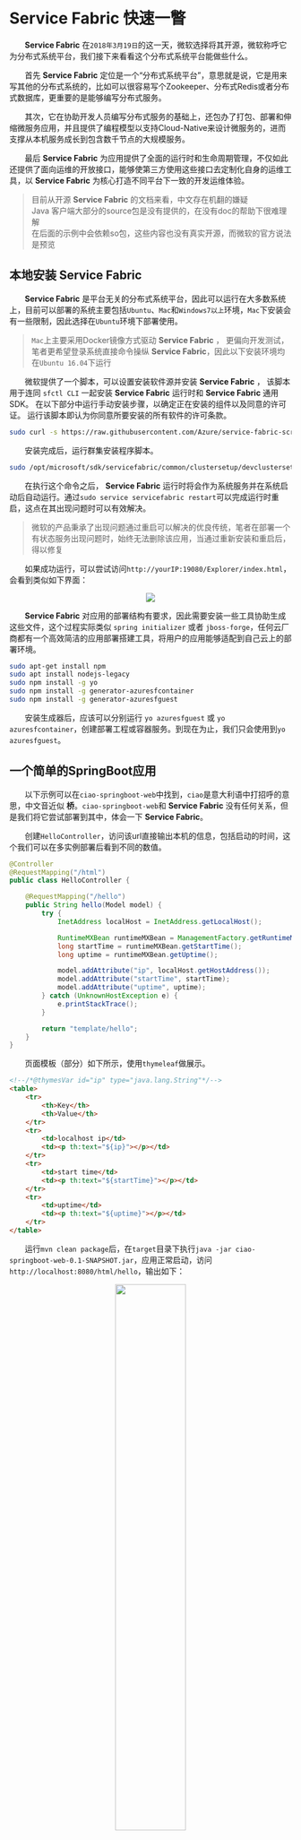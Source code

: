 # Service Fabric 快速一瞥

&nbsp;&nbsp;&nbsp;&nbsp;&nbsp;&nbsp;&nbsp;**Service Fabric** 在`2018年3月19日`的这一天，微软选择将其开源，微软称呼它为分布式系统平台，我们接下来看看这个分布式系统平台能做些什么。

&nbsp;&nbsp;&nbsp;&nbsp;&nbsp;&nbsp;&nbsp;首先 **Service Fabric** 定位是一个“分布式系统平台”，意思就是说，它是用来写其他的分布式系统的，比如可以很容易写个Zookeeper、分布式Redis或者分布式数据库，更重要的是能够编写分布式服务。

&nbsp;&nbsp;&nbsp;&nbsp;&nbsp;&nbsp;&nbsp;其次，它在协助开发人员编写分布式服务的基础上，还包办了打包、部署和伸缩微服务应用，并且提供了编程模型以支持Cloud-Native来设计微服务的，进而支撑从本机服务成长到包含数千节点的大规模服务。

&nbsp;&nbsp;&nbsp;&nbsp;&nbsp;&nbsp;&nbsp;最后 **Service Fabric** 为应用提供了全面的运行时和生命周期管理，不仅如此还提供了面向运维的开放接口，能够使第三方使用这些接口去定制化自身的运维工具，以 **Service Fabric** 为核心打造不同平台下一致的开发运维体验。

> 目前从开源 **Service Fabric** 的文档来看，中文存在机翻的嫌疑<br>Java 客户端大部分的source包是没有提供的，在没有doc的帮助下很难理解<br>在后面的示例中会依赖so包，这些内容也没有真实开源，而微软的官方说法是预览

## 本地安装 **Service Fabric**

&nbsp;&nbsp;&nbsp;&nbsp;&nbsp;&nbsp;&nbsp;**Service Fabric** 是平台无关的分布式系统平台，因此可以运行在大多数系统上，目前可以部署的系统主要包括`Ubuntu`、`Mac`和`Windows7以上`环境，`Mac`下安装会有一些限制，因此选择在`Ubuntu`环境下部署使用。

> `Mac`上主要采用Docker镜像方式驱动 **Service Fabric** ， 更偏向开发测试，笔者更希望登录系统直接命令操纵 **Service Fabric**，因此以下安装环境均在`Ubuntu 16.04`下运行

&nbsp;&nbsp;&nbsp;&nbsp;&nbsp;&nbsp;&nbsp;微软提供了一个脚本，可以设置安装软件源并安装 **Service Fabric** ， 该脚本用于连同 `sfctl CLI` 一起安装 **Service Fabric** 运行时和 **Service Fabric** 通用 SDK。 在以下部分中运行手动安装步骤，以确定正在安装的组件以及同意的许可证。 运行该脚本即认为你同意所要安装的所有软件的许可条款。

```sh
sudo curl -s https://raw.githubusercontent.com/Azure/service-fabric-scripts-and-templates/master/scripts/SetupServiceFabric/SetupServiceFabric.sh | sudo bash
```

&nbsp;&nbsp;&nbsp;&nbsp;&nbsp;&nbsp;&nbsp;安装完成后，运行群集安装程序脚本。

```sh
sudo /opt/microsoft/sdk/servicefabric/common/clustersetup/devclustersetup.sh
```

&nbsp;&nbsp;&nbsp;&nbsp;&nbsp;&nbsp;&nbsp;在执行这个命令之后， **Service Fabric** 运行时将会作为系统服务并在系统启动后自动运行。通过`sudo service servicefabric restart`可以完成运行时重启，这点在其出现问题时可以有效解决。

> 微软的产品秉承了出现问题通过重启可以解决的优良传统，笔者在部署一个有状态服务出现问题时，始终无法删除该应用，当通过重新安装和重启后，得以修复

&nbsp;&nbsp;&nbsp;&nbsp;&nbsp;&nbsp;&nbsp;如果成功运行，可以尝试访问`http://yourIP:19080/Explorer/index.html`，会看到类似如下界面：

<center>
<img src="https://github.com/weipeng2k/service-fabric-guide/raw/master/resource/chapter-1-2.png" />
</center>

&nbsp;&nbsp;&nbsp;&nbsp;&nbsp;&nbsp;&nbsp;**Service Fabric** 对应用的部署结构有要求，因此需要安装一些工具协助生成这些文件，这个过程实际类似 `spring initializer` 或者 `jboss-forge`，任何云厂商都有一个高效简洁的应用部署搭建工具，将用户的应用能够适配到自己云上的部署环境。

```sh
sudo apt-get install npm
sudo apt install nodejs-legacy
sudo npm install -g yo
sudo npm install -g generator-azuresfcontainer
sudo npm install -g generator-azuresfguest
```

&nbsp;&nbsp;&nbsp;&nbsp;&nbsp;&nbsp;&nbsp;安装生成器后，应该可以分别运行 `yo azuresfguest` 或 `yo azuresfcontainer`，创建部署工程或容器服务。到现在为止，我们只会使用到`yo azuresfguest`。

## 一个简单的SpringBoot应用

&nbsp;&nbsp;&nbsp;&nbsp;&nbsp;&nbsp;&nbsp;以下示例可以在`ciao-springboot-web`中找到，`ciao`是意大利语中打招呼的意思，中文音近似 **桥**。`ciao-springboot-web`和 **Service Fabric** 没有任何关系，但是我们将它尝试部署到其中，体会一下 **Service Fabric**。

&nbsp;&nbsp;&nbsp;&nbsp;&nbsp;&nbsp;&nbsp;创建`HelloController`，访问该url直接输出本机的信息，包括启动的时间，这个我们可以在多实例部署后看到不同的数值。

```java
@Controller
@RequestMapping("/html")
public class HelloController {

    @RequestMapping("/hello")
    public String hello(Model model) {
        try {
            InetAddress localHost = InetAddress.getLocalHost();

            RuntimeMXBean runtimeMXBean = ManagementFactory.getRuntimeMXBean();
            long startTime = runtimeMXBean.getStartTime();
            long uptime = runtimeMXBean.getUptime();

            model.addAttribute("ip", localHost.getHostAddress());
            model.addAttribute("startTime", startTime);
            model.addAttribute("uptime", uptime);
        } catch (UnknownHostException e) {
            e.printStackTrace();
        }

        return "template/hello";
    }
}
```

&nbsp;&nbsp;&nbsp;&nbsp;&nbsp;&nbsp;&nbsp;页面模板（部分）如下所示，使用`thymeleaf`做展示。

```html
<!--/*@thymesVar id="ip" type="java.lang.String"*/-->
<table>
    <tr>
        <th>Key</th>
        <th>Value</th>
    </tr>
    <tr>
        <td>localhost ip</td>
        <td><p th:text="${ip}"></p></td>
    </tr>
    <tr>
        <td>start time</td>
        <td><p th:text="${startTime}"></p></td>
    </tr>
    <tr>
        <td>uptime</td>
        <td><p th:text="${uptime}"></p></td>
    </tr>
</table>
```

&nbsp;&nbsp;&nbsp;&nbsp;&nbsp;&nbsp;&nbsp;运行`mvn clean package`后，在`target`目录下执行`java -jar ciao-springboot-web-0.1-SNAPSHOT.jar`，应用正常启动，访问`http://localhost:8080/html/hello`，输出如下：

<center>
<img src="https://github.com/weipeng2k/service-fabric-guide/raw/master/resource/chapter-1-1.png" width="50%" height="50%" />
</center>

&nbsp;&nbsp;&nbsp;&nbsp;&nbsp;&nbsp;&nbsp;应用正常工作，我们接下来将其部署到 **Service Fabric** 上。

## 部署SpringBoot应用

&nbsp;&nbsp;&nbsp;&nbsp;&nbsp;&nbsp;&nbsp;环境已经切换到`Ubuntu`下，在`ciao-springboot-web`目录下，运行`yo azuresfguest`，会有类似对话模式内容出现。

<center>
<img src="https://github.com/weipeng2k/service-fabric-guide/raw/master/resource/chapter-1-3.png" />
</center>

&nbsp;&nbsp;&nbsp;&nbsp;&nbsp;&nbsp;&nbsp;填写的内容和上面的不一样，具体如下表：

|内容|值|含义|
|----|-----|-----|
|Name your application|CiaoSpringbootWeb|应用名|
|Name of the application service|WebRuntimeService|应用中提供的服务|
|Source folder of guest binary artifacts|target/|应用的可执行文件或者二进制内容|
|Relative path to guest binary in source folder|entryPoint.sh|应用的启动脚本，**Service Fabric** 会调用它来启动应用|
|Parameters to use when calling guest binary|不需要|启动参数|
|Number of instances of guest binary|1|实例数，这里类似k8s的复制控制器中定义的实例数|

&nbsp;&nbsp;&nbsp;&nbsp;&nbsp;&nbsp;&nbsp;运行完成之后会生成该应用的程序清单，它包含了应用名、服务名以及启动脚本和部署实例数等信息，混合应用与配置信息。

&nbsp;&nbsp;&nbsp;&nbsp;&nbsp;&nbsp;&nbsp;`entryPoint.sh`需要自己编写，进入到
`ciao-springboot-web/CiaoSpringbootWeb/CiaoSpringbootWeb/WebRuntimeServicePkg/code`目录下，创建`entryPoint.sh`，内容如下：

```sh
#!/bin/bash
BASEDIR=$(dirname $0)
cd $BASEDIR
java -jar ciao-springboot-web-0.1-SNAPSHOT.jar
```

&nbsp;&nbsp;&nbsp;&nbsp;&nbsp;&nbsp;&nbsp;内容很简单就是启动了当前程序，这里没有类似Docker镜像的方式去描述应用，而是采用一组松散、固定的目录以及配置对应用进行描述，但运行时都是以容器的方式进行运行，比如：Docker或者Hyper-V。

&nbsp;&nbsp;&nbsp;&nbsp;&nbsp;&nbsp;&nbsp;在`CiaoSpringbootWeb`目录下运行`sfctl cluster select --endpoint http://localhost:19080`，这个操作将会选择集群到对应的 **Service Fabric** 端点。然后直接运行`CiaoSpringbootWeb`目录下的`install.sh`，就会将应用部署到 **Service Fabric** 集群上。

&nbsp;&nbsp;&nbsp;&nbsp;&nbsp;&nbsp;&nbsp;可以看到其过程是将整个`CiaoSpringbootWeb`目录都拷贝到集群上，然后再运行`entryPoint.sh`脚本加以执行，而程序的运行空间是在容器中分配。可以想象如果在内网或者线下环境搭建了 **Service Fabric** 集群，那么在开发者环境中也只需要执行以下`install.sh`就可以完成部署，下面将介绍如何将应用部署到`Azure`上。

## 将应用部署到Azure

&nbsp;&nbsp;&nbsp;&nbsp;&nbsp;&nbsp;&nbsp;**Service Fabric** 团队提供了免费限时的环境让大家体验，称之为 `Party Cluster`，它是免费、限时的服务托管集群，用来跑 **Service Fabric** 。只需要签署了协议，比如github账户等，就可以使用，部署的集群会运行一小时，然后自动销毁，后需要再使用就需要重新连接到一个新的集群。

&nbsp;&nbsp;&nbsp;&nbsp;&nbsp;&nbsp;&nbsp;访问 `https://try.servicefabric.azure.co/`，通过`github`登录，就可以试用一下，类似如下界面：



## 小结
